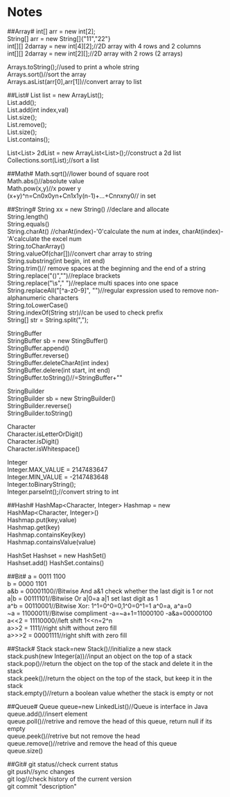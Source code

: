 Notes=================##Array#int[] arr = new int[2];  String[] arr = new String[]{"11","22"}  int[][] 2darray = new int[4][2];//2D array with 4 rows and 2 columns  int[][] 2darray = new int[2][];//2D array with 2 rows (2 arrays)  Arrays.toString();//used to print a whole string  Arrays.sort()//sort the array  Arrays.asList(arr[0],arr[1])//convert array to list  ##List#List<Integer> list = new ArrayList<Integer>();  List.add();  List.add(int index,val)  List.size();  List.remove();  List.size();  List.contains();  List<List<Integer>> 2dList = new ArrayList<List<Integer>>();//construct a 2d list  Collections.sort(List);//sort a list  ##Math#Math.sqrt()//lower bound of square root  Math.abs()//absolute value  Math.pow(x,y)//x power y  (x+y)^n=Cn0x0yn+Cn1x1y(n-1)+...+Cnnxny0// in set##String#String xx = new String() //declare and allocate  String.length()  String.equals()  String.charAt()  //charAt(index)-'0'calculate the num at index, charAt(index)-'A'calculate the excel num  String.toCharArray()  String.valueOf(char[])//convert char array to string  String.substring(int begin, int end)  String.trim()// remove spaces at the beginning and the end of a string  String.replace("()","")//replace brackets  String.replace("\\s"," ")//replace multi spaces into one space  String.replaceAll("[^a-z0-9]", "")//regular expression used to remove non-alphanumeric characters  String.toLowerCase()  String.indexOf(String str)//can be used to check prefix  String[] str = String.split(",");  StringBuffer  StringBuffer sb = new StingBuffer()  StringBuffer.append()  StringBuffer.reverse()  StringBuffer.deleteCharAt(int index)  StringBuffer.delere(int start, int end)  StringBuffer.toString()//=StringBuffer+""  StringBuilder  StringBuilder sb = new StringBuilder()  StringBuilder.reverse()  StringBuilder.toString()  Character  Character.isLetterOrDigit()  Character.isDigit()  Character.isWhitespace()  Integer  Integer.MAX_VALUE = 2147483647  Integer.MIN_VALUE = -2147483648  Integer.toBinaryString();  Integer.parseInt();//convert string to int  ##Hash#HashMap<Character, Integer> Hashmap = new HashMap<Character, Integer>()    Hashmap.put(key,value)  Hashmap.get(key)  Hashmap.containsKey(key)  Hashmap.containsValue(value)  HashSet<Integer> Hashset = new HashSet<Integer>()  Hashset.add()HashSet.contains()  ##Bit#a = 0011 1100  b = 0000 1101  a&b = 00001100//Bitwise And a&1 check whether the last digit is 1 or not   a|b = 00111101//Bitwise Or a|0=a a|1 set last digit as 1   a^b = 00110001//Bitwise Xor: 1^1=0^0=0,1^0=0^1=1 a^0=a, a^a=0  ~a = 11000011//Bitwise compliment  -a=~a+1=11000100 -a&a=00000100  a<<2 = 11110000//left shift 1<<n=2^n  a>>2 = 1111//right shift without zero fill  a>>>2 = 00001111//right shift with zero fill  ##Stack#Stack stack=new Stack()//initialize a new stack  stack.push(new Integer(a))//input an object on the top of a stack  stack.pop()//return the object on the top of the stack and delete it in the stack  stack.peek()//return the object on the top of the stack, but keep it in the stack  stack.empty()//return a boolean value whether the stack is empty or not    ##Queue#Queue<Integer> queue=new LinkedList<Integer>()//Queue is interface in Java  queue.add()//insert element  queue.poll()//retrive and remove the head of this queue, return null if its empty    queue.peek()//retrive but not remove the head  queue.remove()//retrive and remove the head of this queue  queue.size()  ##Git#git status//check current status  git push//sync changes  git log//check history of the current version  git commit "description"